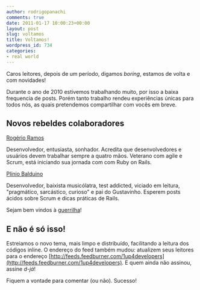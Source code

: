 ```yaml
---
author: rodrigopanachi
comments: true
date: 2011-01-17 10:00:23+00:00
layout: post
slug: voltamos
title: Voltamos!
wordpress_id: 734
categories:
- real world
---
```


Caros leitores, depois de um período, digamos _boring_, estamos de volta e com novidades!

Durante o ano de 2010 estivemos trabalhando muito, por isso a baixa frequencia de posts. Porém tanto trabalho rendeu experiências únicas para todos nós, as quais pretendemos compartilhar com vocês em breve.


## Novos rebeldes colaboradores


[Rogério Ramos](http://twitter.com/habutre)

Desenvolvedor, entusiasta, sonhador. Acredita que desenvolvedores e usuários devem trabalhar sempre a quatro mãos. Veterano com agile e Scrum, está iniciando sua jornada com com Ruby on Rails.

[Plínio Balduino](http://twitter.com/p_balduino)

Desenvolvedor, baixista musicólatra, test addicted, viciado em leitura, "pragmático, sarcástico, curioso" e pai do Gustavinho. Esperem posts ácidos sobre Scrum e dicas práticas de Rails.

Sejam bem vindos à [guerrilha](http://1up4dev.org/1up-nightmare-team/)!


## E não é só isso!


Estreiamos o novo tema, mais limpo e distribuído, facilitando a leitura dos códigos inline. O endereço do feed também mudou: atualizem seus leitores para o endereço [http://feeds.feedburner.com/1up4developers](http://feeds.feedburner.com/1up4developers). E quem ainda não assinou, assine _d-já_!

Fiquem a vontade para comentar (ou não). Sucesso!
